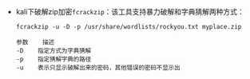 - kali下破解zip加密`fcrackzip`：该工具支持暴力破解和字典猜解两种方式：

  ```
  fcrackzip -u -D -p /usr/share/wordlists/rockyou.txt myplace.zip

  参数	描述
  -D	指定方式为字典猜解
  -p	指定猜解字典的路径
  -u	表示只显示破解出来的密码，其他错误的密码不显示出
  ```

